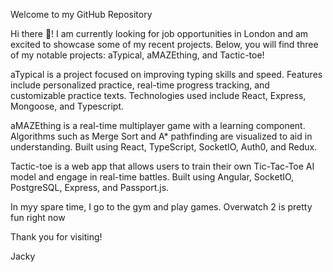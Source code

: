 Welcome to my GitHub Repository

Hi there 👋! I am currently looking for job opportunities in London and am excited to showcase some of my recent projects. Below, you will find three of my notable projects: aTypical, aMAZEthing, and Tactic-toe!

aTypical is a project focused on improving typing skills and speed. Features include personalized practice, real-time progress tracking, and customizable practice texts. Technologies used include React, Express, Mongoose, and Typescript.

aMAZEthing is a real-time multiplayer game with a learning component. Algorithms such as Merge Sort and A* pathfinding are visualized to aid in understanding. Built using React, TypeScript, SocketIO, Auth0, and Redux.

Tactic-toe is a web app that allows users to train their own Tic-Tac-Toe AI model and engage in real-time battles. Built using Angular, SocketIO, PostgreSQL, Express, and Passport.js.

In myy spare time, I go to the gym and play games. Overwatch 2 is pretty fun right now

Thank you for visiting!

Jacky


<!--
**majilaii/majilaii** is a ✨ _special_ ✨ repository because its `README.md` (this file) appears on your GitHub profile.

Here are some ideas to get you started:

- 🔭 I’m currently working on ...
- 🌱 I’m currently learning ...
- 👯 I’m looking to collaborate on ...
- 🤔 I’m looking for help with ...
- 💬 Ask me about ...
- 📫 How to reach me: ...
- 😄 Pronouns: ...
- ⚡ Fun fact: ...
-->
